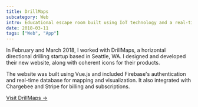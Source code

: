 ```yaml
---
title: DrillMaps
subcategory: Web
intro: Educational escape room built using IoT technology and a real-time database with IBM for a module project in April 2018.
date: 2018-03-11
tags: ["Web", "App"]
---
```


In February and March 2018, I worked with DrillMaps, a horizontal directional drilling startup based in Seattle, WA. I designed and developed their new website, along with coherent icons for their products.

The website was built using Vue.js and included Firebase's authentication and real-time database for mapping and visualization. It also integrated with Chargebee and Stripe for billing and subscriptions.

[Visit DrillMaps &rarr;](https://www.drillmaps.com)

<div class="image"><img alt="" src="/drillmaps/1.png"></div>